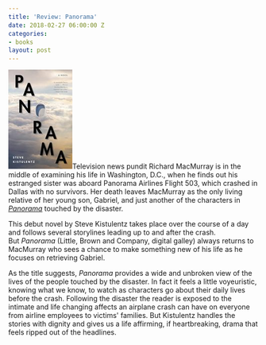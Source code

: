```yaml
---
title: 'Review: Panorama'
date: 2018-02-27 06:00:00 Z
categories:
- books
layout: post
---
```


![](/assets/images/41kNepUCyKL-129x200.jpg)Television news pundit Richard MacMurray is in the middle of examining his life in Washington, D.C., when he finds out his estranged sister was aboard Panorama Airlines Flight 503, which crashed in Dallas with no survivors. Her death leaves MacMurray as the only living relative of her young son, Gabriel, and just another of the characters in _[Panorama](http://amzn.to/2FFm0ed)_ touched by the disaster.

This debut novel by Steve Kistulentz takes place over the course of a day and follows several storylines leading up to and after the crash. But _Panorama_ (Little, Brown and Company, digital galley) always returns to MacMurray who sees a chance to make something new of his life as he focuses on retrieving Gabriel.

As the title suggests, _Panorama_ provides a wide and unbroken view of the lives of the people touched by the disaster. In fact it feels a little voyeuristic, knowing what we know, to watch as characters go about their daily lives before the crash. Following the disaster the reader is exposed to the intimate and life changing affects an airplane crash can have on everyone from airline employees to victims' families. But Kistulentz handles the stories with dignity and gives us a life affirming, if heartbreaking, drama that feels ripped out of the headlines.
